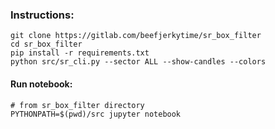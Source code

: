 ### Instructions:
```
git clone https://gitlab.com/beefjerkytime/sr_box_filter
cd sr_box_filter
pip install -r requirements.txt
python src/sr_cli.py --sector ALL --show-candles --colors
```

#### Run notebook:
```
# from sr_box_filter directory
PYTHONPATH=$(pwd)/src jupyter notebook
```
